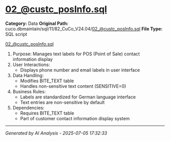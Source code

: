 # 02_@custc_posInfo.sql

**Category:** Data
**Original Path:** cuco.dbmaintain/sql/11/82_CuCo_V24.04/02_@custc_posInfo.sql
**File Type:** SQL script

02_@custc_posInfo.sql
1. Purpose: Manages text labels for POS (Point of Sale) contact information display
2. User Interactions:
   - Displays phone number and email labels in user interface
3. Data Handling:
   - Modifies BITE_TEXT table
   - Handles non-sensitive text content (SENSITIVE=0)
4. Business Rules:
   - Labels are standardized for German language interface
   - Text entries are non-sensitive by default
5. Dependencies:
   - Requires BITE_TEXT table
   - Part of customer contact information display system

---
*Generated by AI Analysis - 2025-07-05 17:32:33*
